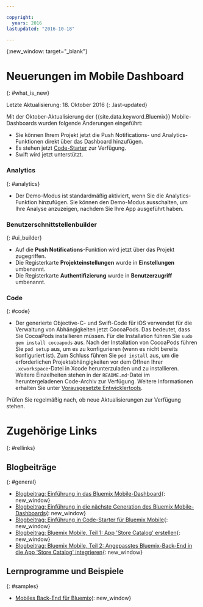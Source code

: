 ```yaml
---

copyright:
  years: 2016
lastupdated: "2016-10-18"

---
```

{:new_window: target="_blank"}

# Neuerungen im Mobile Dashboard
{: #what_is_new}

Letzte Aktualisierung: 18. Oktober 2016
{: .last-updated}

Mit der Oktober-Aktualisierung der {{site.data.keyword.Bluemix}} Mobile-Dashboards wurden folgende Änderungen eingeführt:

   * Sie können Ihrem Projekt jetzt die Push Notifications- und Analytics-Funktionen direkt über das Dashboard hinzufügen.
   * Es stehen jetzt [Code-Starter](starters.html#Code_Starter) zur Verfügung.
   * Swift wird jetzt unterstützt.


### Analytics
{: #analytics}

   * Der Demo-Modus ist standardmäßig aktiviert, wenn Sie die Analytics-Funktion hinzufügen. Sie können den Demo-Modus ausschalten, um Ihre Analyse anzuzeigen, nachdem Sie Ihre App ausgeführt haben.


### Benutzerschnittstellenbuilder
{: #ui_builder}

   * Auf die **Push Notifications**-Funktion wird jetzt über das Projekt zugegriffen.
   * Die Registerkarte **Projekteinstellungen** wurde in **Einstellungen** umbenannt.
   * Die Registerkarte **Authentifizierung** wurde in **Benutzerzugriff** umbenannt.


### Code
{: #code}

   * Der generierte Objective-C- und Swift-Code für iOS verwendet für die Verwaltung von Abhängigkeiten jetzt CocoaPods. Das bedeutet, dass Sie CocoaPods installieren müssen. Für die Installation führen Sie `sudo gem install cocoapods` aus. Nach der Installation von CocoaPods führen Sie `pod setup` aus, um es zu konfigurieren (wenn es nicht bereits konfiguriert ist). Zum Schluss führen Sie `pod install` aus, um die erforderlichen Projektabhängigkeiten vor dem Öffnen Ihrer `.xcworkspace`-Datei in Xcode herunterzuladen und zu installieren. Weitere Einzelheiten stehen in der `README.md`-Datei im heruntergeladenen Code-Archiv zur Verfügung. Weitere Informationen erhalten Sie unter [Vorausgesetzte Entwicklertools](get_code.html#prereq-dev-tools).

Prüfen Sie regelmäßig nach, ob neue Aktualisierungen zur Verfügung stehen.


# Zugehörige Links
{: #rellinks}

<!-- links to internal services don't work
## {{site.data.keyword.Bluemix_notm}} Mobile services
{: #general}
* [Mobile Analytics (Beta)](../services/mobileanalytics/index.html){: new_window}
* [Mobile Client Access](../services/mobileaccess/index.html){: new_window}
* [Mobile Foundation](../services/mobilefoundation/index.html){: new_window}
* [Mobile Quality Assurance)](../services/MobileQualityAssurance/index.html){: new_window}
* [Push Notifications](../services/mobilepush/index.html){: new_window}
-->

## Blogbeiträge
{: #general}
* [Blogbeitrag: Einführung in das Bluemix Mobile-Dashboard](https://developer.ibm.com/bluemix/2016/07/08/new-bluemix-mobile-dashboard/){: new_window}
* [Blogbeitrag: Einführung in die nächste Generation des Bluemix Mobile-Dashboards](https://ibm.com/blogs/bluemix/2016/10/introducing-the-next-generation-of-the-bluemix-mobile-dashboard/){: new_window}
* [Blogbeitrag: Einführung in Code-Starter für Bluemix Mobile](https://www.ibm.com/blogs/bluemix/2016/10/rapid-dev-with-mobile-code-starters/){: new_window}
* [Blogbeitrag: Bluemix Mobile, Teil 1: App 'Store Catalog' erstellen](https://developer.ibm.com/bluemix/2016/07/13/bluemix-mobile-creating-store-catalog-app-part1/){: new_window}
* [Blogbeitrag: Bluemix Mobile, Teil 2: Angepasstes Bluemix-Back-End in die App 'Store Catalog' integrieren](https://developer.ibm.com/bluemix/2016/07/14/bluemix-mobile-integrating-custom-backend-part2/){: new_window}

## Lernprogramme und Beispiele
{: #samples}
* [Mobiles Back-End für Bluemix](https://github.com/ibm-bluemix-mobile-services/mobiledashboard-storecatalog-backend){: new_window}
